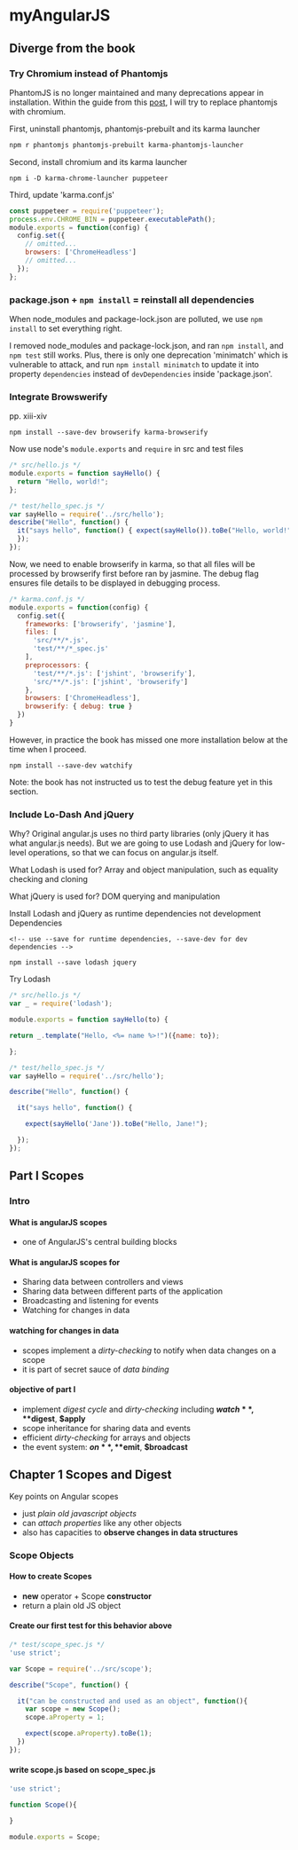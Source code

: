 # myAngularJS

## Diverge from the book

### Try Chromium instead of Phantomjs
PhantomJS is no longer maintained and many deprecations appear in installation. Within the guide from this [post](https://medium.com/@metalex9/replace-phantomjs-with-headless-chromium-for-javascript-unit-testing-in-karma-59812e6f8ce4), I will try to replace phantomjs with chromium.

First, uninstall phantomjs, phantomjs-prebuilt and its karma launcher
```bash
npm r phantomjs phantomjs-prebuilt karma-phantomjs-launcher
```

Second, install chromium and its karma launcher

```node
npm i -D karma-chrome-launcher puppeteer
```

Third, update 'karma.conf.js'

```js
const puppeteer = require('puppeteer');
process.env.CHROME_BIN = puppeteer.executablePath();
module.exports = function(config) {
  config.set({
    // omitted...
    browsers: ['ChromeHeadless']
    // omitted...
  });
};
```

### package.json + `npm install` = reinstall all dependencies

When node_modules and package-lock.json are polluted, we use `npm install` to set everything right.

I removed node_modules and package-lock.json, and ran `npm install`, and `npm test` still works. Plus, there is only one deprecation 'minimatch' which is vulnerable to attack, and run `npm install minimatch` to update it into property `dependencies` instead of `devDependencies` inside 'package.json'.

### Integrate Browswerify

pp. xiii-xiv

```node
npm install --save-dev browserify karma-browserify
```

Now use node's `module.exports` and `require` in src and test files

```js
/* src/hello.js */
module.exports = function sayHello() {
  return "Hello, world!";
};

```

```js
/* test/hello_spec.js */
var sayHello = require('../src/hello');
describe("Hello", function() {
  it("says hello", function() { expect(sayHello()).toBe("Hello, world!");
  });
});

```

Now, we need to enable browserify in karma, so that all files will be processed by browserify first before ran by jasmine. The debug flag ensures file details to be displayed in debugging process.

```js
/* karma.conf.js */
module.exports = function(config) {
  config.set({
    frameworks: ['browserify', 'jasmine'],
    files: [
      'src/**/*.js',
      'test/**/*_spec.js'
    ],
    preprocessors: {
      'test/**/*.js': ['jshint', 'browserify'],
      'src/**/*.js': ['jshint', 'browserify']
    },
    browsers: ['ChromeHeadless'],
    browserify: { debug: true }
  })
}
```

However, in practice the book has missed one more installation below at the time when I proceed.

```node
npm install --save-dev watchify
```

Note: the book has not instructed us to test the debug feature yet in this section.

### Include Lo-Dash And jQuery

Why? 
Original angular.js uses no third party libraries (only jQuery it has what angular.js needs). But we are going to use Lodash and jQuery for low-level operations, so that we can focus on angular.js itself.

What Lodash is used for?
Array and object manipulation, such as equality checking and cloning

What jQuery is used for?
DOM querying and manipulation

Install Lodash and jQuery as runtime dependencies not development Dependencies

```node
<!-- use --save for runtime dependencies, --save-dev for dev dependencies -->

npm install --save lodash jquery
```

Try Lodash

```js
/* src/hello.js */
var _ = require('lodash');

module.exports = function sayHello(to) {

return _.template("Hello, <%= name %>!")({name: to});

};

```

```js
/* test/hello_spec.js */
var sayHello = require('../src/hello'); 

describe("Hello", function() {

  it("says hello", function() {

    expect(sayHello('Jane')).toBe("Hello, Jane!");

  });
});
```

## Part I Scopes

### Intro

#### What is angularJS scopes

- one of AngularJS's central building blocks

#### What is angularJS scopes for

- Sharing data between controllers and views
- Sharing data between different parts of the application 
- Broadcasting and listening for events
- Watching for changes in data

#### watching for changes in data

- scopes implement a *dirty-checking* to notify when data changes on a scope
- it is part of secret sauce of *data binding*

#### objective of part I

- implement *digest cycle* and *dirty-checking* including **$watch**, **$digest**, **$apply**
- scope inheritance for sharing data and events
- efficient *dirty-checking* for arrays and objects
- the event system: **$on**, **$emit**, **$broadcast**


## Chapter 1 Scopes and Digest

Key points on Angular scopes

- just *plain old javascript objects*
- can *attach properties* like any other objects
- also has capacities to **observe changes in data structures**

### Scope Objects

#### How to create Scopes

- **new** operator + Scope **constructor**
- return a plain old JS object

#### Create our first test for this behavior above

```js
/* test/scope_spec.js */
'use strict';

var Scope = require('../src/scope');

describe("Scope", function() {

  it("can be constructed and used as an object", function(){
    var scope = new Scope();
    scope.aProperty = 1;

    expect(scope.aProperty).toBe(1);
  })
});

```

#### write scope.js based on scope_spec.js

```js
'use strict';

function Scope(){

}

module.exports = Scope;

```

